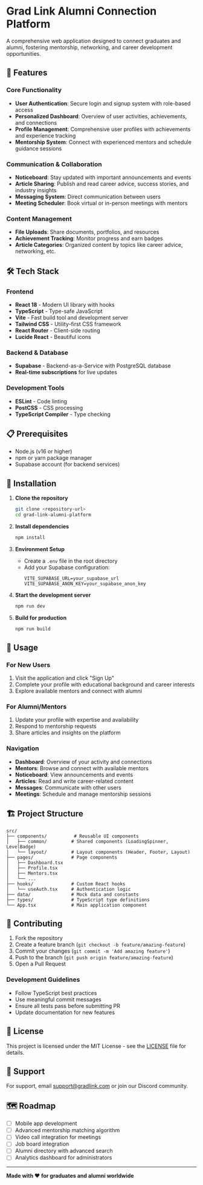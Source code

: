 # Grad Link Alumni Connection Platform

A comprehensive web application designed to connect graduates and alumni, fostering mentorship, networking, and career development opportunities.

## 🚀 Features

### Core Functionality
- **User Authentication**: Secure login and signup system with role-based access
- **Personalized Dashboard**: Overview of user activities, achievements, and connections
- **Profile Management**: Comprehensive user profiles with achievements and experience tracking
- **Mentorship System**: Connect with experienced mentors and schedule guidance sessions

### Communication & Collaboration
- **Noticeboard**: Stay updated with important announcements and events
- **Article Sharing**: Publish and read career advice, success stories, and industry insights
- **Messaging System**: Direct communication between users
- **Meeting Scheduler**: Book virtual or in-person meetings with mentors

### Content Management
- **File Uploads**: Share documents, portfolios, and resources
- **Achievement Tracking**: Monitor progress and earn badges
- **Article Categories**: Organized content by topics like career advice, networking, etc.

## 🛠️ Tech Stack

### Frontend
- **React 18** - Modern UI library with hooks
- **TypeScript** - Type-safe JavaScript
- **Vite** - Fast build tool and development server
- **Tailwind CSS** - Utility-first CSS framework
- **React Router** - Client-side routing
- **Lucide React** - Beautiful icons

### Backend & Database
- **Supabase** - Backend-as-a-Service with PostgreSQL database
- **Real-time subscriptions** for live updates

### Development Tools
- **ESLint** - Code linting
- **PostCSS** - CSS processing
- **TypeScript Compiler** - Type checking

## 📋 Prerequisites

- Node.js (v16 or higher)
- npm or yarn package manager
- Supabase account (for backend services)

## 🔧 Installation

1. **Clone the repository**
   ```bash
   git clone <repository-url>
   cd grad-link-alumni-platform
   ```

2. **Install dependencies**
   ```bash
   npm install
   ```

3. **Environment Setup**
   - Create a `.env` file in the root directory
   - Add your Supabase configuration:
     ```
     VITE_SUPABASE_URL=your_supabase_url
     VITE_SUPABASE_ANON_KEY=your_supabase_anon_key
     ```

4. **Start the development server**
   ```bash
   npm run dev
   ```

5. **Build for production**
   ```bash
   npm run build
   ```

## 📖 Usage

### For New Users
1. Visit the application and click "Sign Up"
2. Complete your profile with educational background and career interests
3. Explore available mentors and connect with alumni

### For Alumni/Mentors
1. Update your profile with expertise and availability
2. Respond to mentorship requests
3. Share articles and insights on the platform

### Navigation
- **Dashboard**: Overview of your activity and connections
- **Mentors**: Browse and connect with available mentors
- **Noticeboard**: View announcements and events
- **Articles**: Read and write career-related content
- **Messages**: Communicate with other users
- **Meetings**: Schedule and manage mentorship sessions

## 🏗️ Project Structure

```
src/
├── components/          # Reusable UI components
│   ├── common/         # Shared components (LoadingSpinner, LevelBadge)
│   └── layout/         # Layout components (Header, Footer, Layout)
├── pages/              # Page components
│   ├── Dashboard.tsx
│   ├── Profile.tsx
│   ├── Mentors.tsx
│   └── ...
├── hooks/              # Custom React hooks
│   └── useAuth.tsx     # Authentication logic
├── data/               # Mock data and constants
├── types/              # TypeScript type definitions
└── App.tsx             # Main application component
```

## 🤝 Contributing

1. Fork the repository
2. Create a feature branch (`git checkout -b feature/amazing-feature`)
3. Commit your changes (`git commit -m 'Add amazing feature'`)
4. Push to the branch (`git push origin feature/amazing-feature`)
5. Open a Pull Request

### Development Guidelines
- Follow TypeScript best practices
- Use meaningful commit messages
- Ensure all tests pass before submitting PR
- Update documentation for new features

## 📄 License

This project is licensed under the MIT License - see the [LICENSE](LICENSE) file for details.

## 🙋 Support

For support, email support@gradlink.com or join our Discord community.

## 🗺️ Roadmap

- [ ] Mobile app development
- [ ] Advanced mentorship matching algorithm
- [ ] Video call integration for meetings
- [ ] Job board integration
- [ ] Alumni directory with advanced search
- [ ] Analytics dashboard for administrators

---

**Made with ❤️ for graduates and alumni worldwide**
